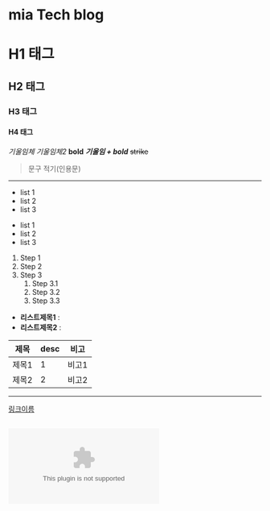 # mia Tech blog
# H1 태그
## H2 태그
### H3 태그
#### H4 태그


*기울임체*
_기울임체2_
**bold**
**_기울임 + bold_**
~~strike~~

> 문구 적기(인용문)

---

- list 1
- list 2
- list 3

* list 1
* list 2
* list 3

1. Step 1
2. Step 2
3. Step 3
    1. Step 3.1
    2. Step 3.2
    3. Step 3.3

  
- **리스트제목1** : 
- **리스트제목2** : 

|제목|desc|비고|
|---|----------|---|
|제목1|1|비고1|
|제목2|2|비고2|

---
[링크이름](naver.com)

![alt같은역할](naver.com)
---
